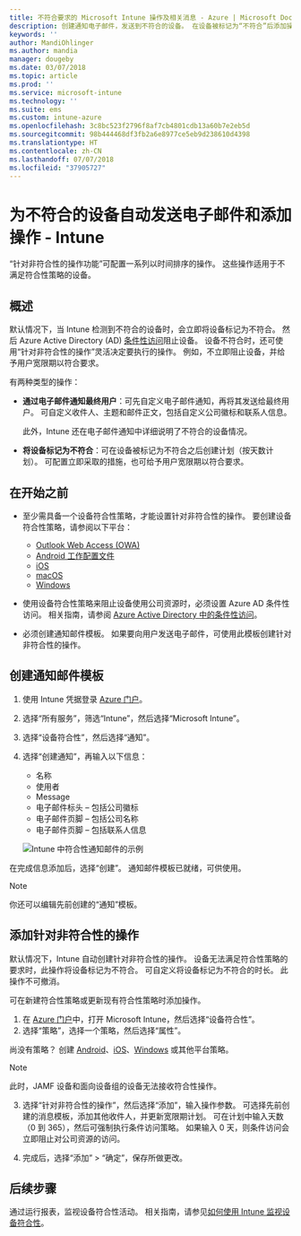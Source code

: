 ```yaml
---
title: 不符合要求的 Microsoft Intune 操作及相关消息 - Azure | Microsoft Docs
description: 创建通知电子邮件，发送到不符合的设备。 在设备被标记为“不符合”后添加操作，例如添加宽限期以符合要求，或创建计划用于阻止访问在满足符合要求之前进行访问。 在 Azure 中使用 Microsoft Intune 完成此操作。
keywords: ''
author: MandiOhlinger
ms.author: mandia
manager: dougeby
ms.date: 03/07/2018
ms.topic: article
ms.prod: ''
ms.service: microsoft-intune
ms.technology: ''
ms.suite: ems
ms.custom: intune-azure
ms.openlocfilehash: 3c8bc523f2796f8af7cb4801cdb13a60b7e2eb5d
ms.sourcegitcommit: 98b444468df3fb2a6e8977ce5eb9d238610d4398
ms.translationtype: HT
ms.contentlocale: zh-CN
ms.lasthandoff: 07/07/2018
ms.locfileid: "37905727"
---
```

# <a name="automate-email-and-add-actions-for-noncompliant-devices---intune"></a>为不符合的设备自动发送电子邮件和添加操作 - Intune

“针对非符合性的操作功能”可配置一系列以时间排序的操作。 这些操作适用于不满足符合性策略的设备。 

## <a name="overview"></a>概述
默认情况下，当 Intune 检测到不符合的设备时，会立即将设备标记为不符合。 然后 Azure Active Directory (AD) [条件性访问](https://docs.microsoft.com/azure/active-directory/active-directory-conditional-access-azure-portal)阻止设备。 设备不符合时，还可使用“针对非符合性的操作”灵活决定要执行的操作。 例如，不立即阻止设备，并给予用户宽限期以符合要求。

有两种类型的操作：

- **通过电子邮件通知最终用户**：可先自定义电子邮件通知，再将其发送给最终用户。 可自定义收件人、主题和邮件正文，包括自定义公司徽标和联系人信息。

    此外，Intune 还在电子邮件通知中详细说明了不符合的设备情况。

- **将设备标记为不符合**：可在设备被标记为不符合之后创建计划（按天数计划）。 可配置立即采取的措施，也可给予用户宽限期以符合要求。

## <a name="before-you-begin"></a>在开始之前

- 至少需具备一个设备符合性策略，才能设置针对非符合性的操作。 要创建设备符合性策略，请参阅以下平台：

  - [Outlook Web Access (OWA)](compliance-policy-create-android.md)
  - [Android 工作配置文件](compliance-policy-create-android-for-work.md)
  - [iOS](compliance-policy-create-ios.md)
  - [macOS](compliance-policy-create-mac-os.md)
  - [Windows](compliance-policy-create-windows.md)

- 使用设备符合性策略来阻止设备使用公司资源时，必须设置 Azure AD 条件性访问。 相关指南，请参阅 [Azure Active Directory 中的条件性访问](https://docs.microsoft.com/azure/active-directory/active-directory-conditional-access-azure-portal)。

- 必须创建通知邮件模板。 如果要向用户发送电子邮件，可使用此模板创建针对非符合性的操作。

## <a name="create-a-notification-message-template"></a>创建通知邮件模板

1. 使用 Intune 凭据登录 [Azure 门户](https://portal.azure.com)。 
2. 选择“所有服务”，筛选“Intune”，然后选择“Microsoft Intune”。
3. 选择“设备符合性”，然后选择“通知”。 
4. 选择“创建通知”，再输入以下信息：

   - 名称
   - 使用者
   - Message
   - 电子邮件标头 – 包括公司徽标
   - 电子邮件页脚 – 包括公司名称
   - 电子邮件页脚 – 包括联系人信息

   ![Intune 中符合性通知邮件的示例](./media/actionsfornoncompliance-1.PNG)

在完成信息添加后，选择“创建”。 通知邮件模板已就绪，可供使用。

> [!NOTE]
> 你还可以编辑先前创建的“通知”模板。

## <a name="add-actions-for-noncompliance"></a>添加针对非符合性的操作

默认情况下，Intune 自动创建针对非符合性的操作。 设备无法满足符合性策略的要求时，此操作将设备标记为不符合。 可自定义将设备标记为不符合的时长。 此操作不可撤消。

可在新建符合性策略或更新现有符合性策略时添加操作。 

1. 在 [Azure 门户](https://portal.azure.com)中，打开 Microsoft Intune，然后选择“设备符合性”。
2. 选择“策略”，选择一个策略，然后选择“属性”。 

  尚没有策略？ 创建 [Android](compliance-policy-create-android.md)、[iOS](compliance-policy-create-ios.md)、[Windows](compliance-policy-create-windows.md) 或其他平台策略。
  
  > [!NOTE]
  > 此时，JAMF 设备和面向设备组的设备无法接收符合性操作。

3. 选择“针对非符合性的操作”，然后选择“添加”，输入操作参数。 可选择先前创建的消息模板，添加其他收件人，并更新宽限期计划。 可在计划中输入天数（0 到 365），然后可强制执行条件访问策略。 如果输入 0 天，则条件访问会立即阻止对公司资源的访问。

4. 完成后，选择“添加” > “确定”，保存所做更改。

## <a name="next-steps"></a>后续步骤
通过运行报表，监视设备符合性活动。 相关指南，请参见[如何使用 Intune 监视设备符合性](device-compliance-monitor.md)。

